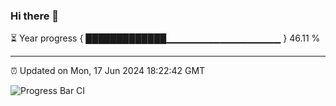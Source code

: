 ### Hi there 👋

⏳ Year progress { █████████████▁▁▁▁▁▁▁▁▁▁▁▁▁▁▁▁▁ } 46.11 %

---

⏰ Updated on Mon, 17 Jun 2024 18:22:42 GMT

![Progress Bar CI](https://github.com/liununu/liununu/workflows/Progress%20Bar%20CI/badge.svg)
